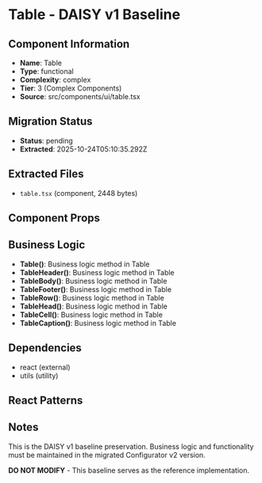 # Table - DAISY v1 Baseline

## Component Information

- **Name**: Table
- **Type**: functional
- **Complexity**: complex
- **Tier**: 3 (Complex Components)
- **Source**: src/components/ui/table.tsx

## Migration Status

- **Status**: pending
- **Extracted**: 2025-10-24T05:10:35.292Z

## Extracted Files

- `table.tsx` (component, 2448 bytes)

## Component Props



## Business Logic

- **Table()**: Business logic method in Table
- **TableHeader()**: Business logic method in Table
- **TableBody()**: Business logic method in Table
- **TableFooter()**: Business logic method in Table
- **TableRow()**: Business logic method in Table
- **TableHead()**: Business logic method in Table
- **TableCell()**: Business logic method in Table
- **TableCaption()**: Business logic method in Table

## Dependencies

- react (external)
- utils (utility)

## React Patterns



## Notes

This is the DAISY v1 baseline preservation. Business logic and functionality
must be maintained in the migrated Configurator v2 version.

**DO NOT MODIFY** - This baseline serves as the reference implementation.
